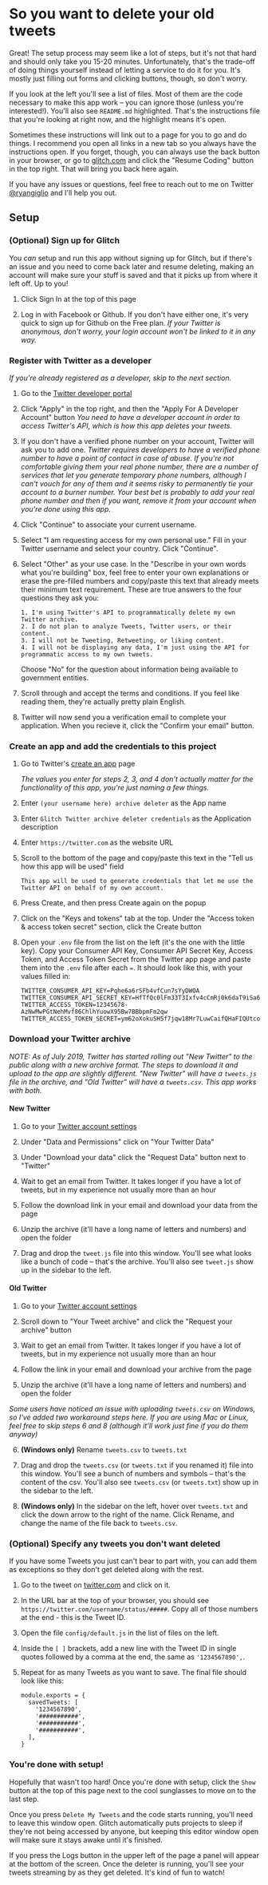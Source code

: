 # So you want to delete your old tweets

Great! The setup process may seem like a lot of steps, but it's not that hard and should only take you 15-20 minutes. Unfortunately, that's the trade-off of doing things yourself instead of letting a service to do it for you. It's mostly just filling out forms and clicking buttons, though, so don't worry.

If you look at the left you'll see a list of files. Most of them are the code necessary to make this app work – you can ignore those (unless you're interested!). You'll also see `README.md` highlighted. That's the instructions file that you're looking at right now, and the highlight means it's open.

Sometimes these instructions will link out to a page for you to go and do things. I recommend you open all links in a new tab so you always have the instructions open. If you forget, though, you can always use the back button in your browser, or go to <a href="https://glitch.com" target="_blank">glitch.com</a> and click the "Resume Coding" button in the top right. That will bring you back here again.

If you have any issues or questions, feel free to reach out to me on Twitter <a href="https://twitter.com/ryangiglio" target="_blank">@ryangiglio</a> and I'll help you out.

## Setup

### (Optional) Sign up for Glitch

You _can_ setup and run this app without signing up for Glitch, but if there's an issue and you need to come back later and resume deleting, making an account will make sure your stuff is saved and that it picks up from where it left off. Up to you!

1. Click Sign In at the top of this page

2. Log in with Facebook or Github. If you don't have either one, it's very quick to sign up for Github on the Free plan.
   _If your Twitter is anonymous, don't worry, your login account won't be linked to it in any way._

### Register with Twitter as a developer

_If you're already registered as a developer, skip to the next section._

1. Go to the <a href="https://developer.twitter.com" target="_blank">Twitter developer portal</a>

2. Click "Apply" in the top right, and then the "Apply For A Developer Account" button
   _You need to have a developer account in order to access Twitter's API, which is how this app deletes your tweets._

3. If you don't have a verified phone number on your account, Twitter will ask you to add one.
   _Twitter requires developers to have a verified phone number to have a point of contact in case of abuse. If you're not comfortable giving them your real phone number, there are a number of services that let you generate temporary phone numbers, although I can't vouch for any of them and it seems risky to permanently tie your account to a burner number. Your best bet is probably to add your real phone number and then if you want, remove it from your account when you're done using this app._

4. Click "Continue" to associate your current username.

5. Select "I am requesting access for my own personal use." Fill in your Twitter username and select your country. Click "Continue".

6. Select "Other" as your use case. In the "Describe in your own words what you're building" box, feel free to enter your own explanations or erase the pre-filled numbers and copy/paste this text that already meets their minimum text requirement. These are true answers to the four questions they ask you:

   ```
   1. I'm using Twitter's API to programmatically delete my own Twitter archive.
   2. I do not plan to analyze Tweets, Twitter users, or their content.
   3. I will not be Tweeting, Retweeting, or liking content.
   4. I will not be displaying any data, I'm just using the API for programmatic access to my own tweets.
   ```

   Choose "No" for the question about information being available to government entities.

7. Scroll through and accept the terms and conditions. If you feel like reading them, they're actually pretty plain English.

8. Twitter will now send you a verification email to complete your application. When you recieve it, click the "Confirm your email" button.

### Create an app and add the credentials to this project

1. Go to Twitter's <a href="https://developer.twitter.com/en/apps/create" target="_blank">create an app</a> page

   _The values you enter for steps 2, 3, and 4 don't actually matter for the functionality of this app, you're just naming a few things._

2. Enter `(your username here) archive deleter` as the App name

3. Enter `Glitch Twitter archive deleter credentials` as the Application description

4. Enter `https://twitter.com` as the website URL

5. Scroll to the bottom of the page and copy/paste this text in the "Tell us how this app will be used" field

   ```
   This app will be used to generate credentials that let me use the Twitter API on behalf of my own account.
   ```

6. Press Create, and then press Create again on the popup

7. Click on the "Keys and tokens" tab at the top. Under the "Access token & access token secret" section, click the Create button

8. Open your `.env` file from the list on the left (it's the one with the little key). Copy your Consumer API Key, Consumer API Secret Key, Access Token, and Access Token Secret from the Twitter app page and paste them into the `.env` file after each `=`. It should look like this, with your values filled in:

   ```
   TWITTER_CONSUMER_API_KEY=Pqhe6a6rSFb4vfCun7sYyDWOA
   TWITTER_CONSUMER_API_SECRET_KEY=HfTfQc0lFm33T3Ixfv4cCmRj0k6daT9iSa6DF2n3H6qwZ4lWai
   TWITTER_ACCESS_TOKEN=12345678-AzNwMwPGtNehMvf86ChlhYuowX95Bw7BBbpmFm2qw
   TWITTER_ACCESS_TOKEN_SECRET=ym62oXokuSH5f7jqw18Mr7LuwCaifQHaFIQUtcoeC8QZL
   ```

### Download your Twitter archive

_NOTE: As of July 2019, Twitter has started rolling out "New Twitter" to the public along with a new archive format. The steps to download it and upload to the app are slightly different. "New Twitter" will have a `tweets.js` file in the archive, and "Old Twitter" will have a `tweets.csv`. This app works with both._

#### New Twitter

1. Go to your <a href="https://twitter.com/settings/account" target="_blank">Twitter account settings</a>

2. Under "Data and Permissions" click on "Your Twitter Data"

3. Under "Download your data" click the "Request Data" button next to "Twitter"

4. Wait to get an email from Twitter. It takes longer if you have a lot of tweets, but in my experience not usually more than an hour

5. Follow the download link in your email and download your data from the page

6. Unzip the archive (it'll have a long name of letters and numbers) and open the folder

7. Drag and drop the `tweet.js` file into this window. You'll see what looks like a bunch of code – that's the archive. You'll also see `tweet.js` show up in the sidebar to the left.

#### Old Twitter

1. Go to your <a href="https://twitter.com/settings/account" target="_blank">Twitter account settings</a>

2. Scroll down to "Your Tweet archive" and click the "Request your archive" button

3. Wait to get an email from Twitter. It takes longer if you have a lot of tweets, but in my experience not usually more than an hour

4. Follow the link in your email and download your archive from the page

5. Unzip the archive (it'll have a long name of letters and numbers) and open the folder

_Some users have noticed an issue with uploading `tweets.csv` on Windows, so I've added two workaround steps here. If you are using Mac or Linux, feel free to skip steps 6 and 8 (although it'll work just fine if you do them anyway)_

6. **(Windows only)** Rename `tweets.csv` to `tweets.txt`

7. Drag and drop the `tweets.csv` (or `tweets.txt` if you renamed it) file into this window. You'll see a bunch of numbers and symbols – that's the content of the csv. You'll also see `tweets.csv` (or `tweets.txt`) show up in the sidebar to the left.

8. **(Windows only)** In the sidebar on the left, hover over `tweets.txt` and click the down arrow to the right of the name. Click Rename, and change the name of the file back to `tweets.csv`.

### (Optional) Specify any tweets you don't want deleted

If you have some Tweets you just can't bear to part with, you can add them as exceptions so they don't get deleted along with the rest.

1. Go to the tweet on <a href="https://twitter.com" target="_blank">twitter.com</a> and click on it.

2. In the URL bar at the top of your browser, you should see `https://twitter.com/username/status/#####`. Copy all of those numbers at the end - this is the Tweet ID.

3. Open the file `config/default.js` in the list of files on the left.

4. Inside the `[ ]` brackets, add a new line with the Tweet ID in single quotes followed by a comma at the end, the same as `'1234567890',`.

5. Repeat for as many Tweets as you want to save. The final file should look like this:
   ```
   module.exports = {
     savedTweets: [
       '1234567890',
       '###########',
       '###########',
       '###########',
     ],
   }
   ```

### You're done with setup!

Hopefully that wasn't too hard! Once you're done with setup, click the `Show` button at the top of this page next to the cool sunglasses to move on to the last step.

Once you press `Delete My Tweets` and the code starts running, you'll need to leave this window open. Glitch automatically puts projects to sleep if they're not being accessed by anyone, but keeping this editor window open will make sure it stays awake until it's finished.

If you press the Logs button in the upper left of the page a panel will appear at the bottom of the screen. Once the deleter is running, you'll see your tweets streaming by as they get deleted. It's kind of fun to watch!
